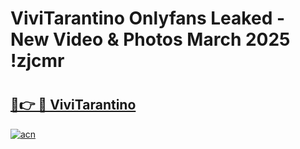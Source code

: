 # ViviTarantino Onlyfans Leaked - New Video & Photos March 2025 !zjcmr

# <h2><a href="https://snffyl.iuczelnia.edu.pl?title=ViviTarantino&ref=zjcmr">🔗👉 🔴 ViviTarantino</a></h2>

[![acn](https://github.com/user-attachments/assets/0f9c940e-d8b0-45ae-aac7-cd30a18b3e1c)](https://snffyl.iuczelnia.edu.pl?title=ViviTarantino&ref=zjcmr)

